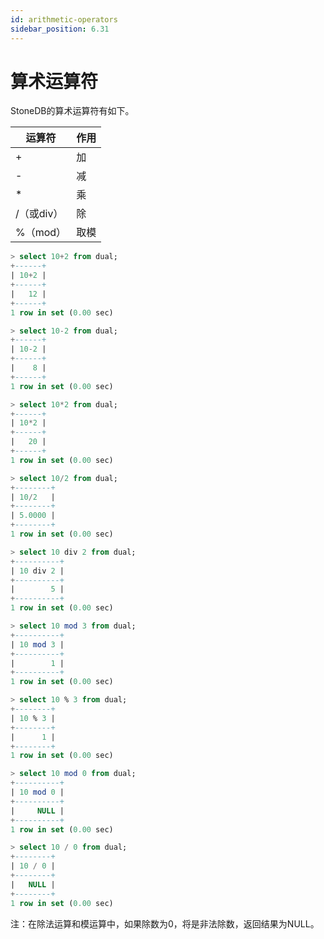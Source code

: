 ```yaml
---
id: arithmetic-operators
sidebar_position: 6.31
---
```


# 算术运算符

StoneDB的算术运算符有如下。

| **运算符** | **作用** |
| --- | --- |
| + | 加 |
| - | 减 |
| * | 乘 |
| /（或div） | 除 |
| %（mod） | 取模 |

```sql
> select 10+2 from dual;
+------+
| 10+2 |
+------+
|   12 |
+------+
1 row in set (0.00 sec)

> select 10-2 from dual;
+------+
| 10-2 |
+------+
|    8 |
+------+
1 row in set (0.00 sec)

> select 10*2 from dual;
+------+
| 10*2 |
+------+
|   20 |
+------+
1 row in set (0.00 sec)

> select 10/2 from dual;
+--------+
| 10/2   |
+--------+
| 5.0000 |
+--------+
1 row in set (0.00 sec)

> select 10 div 2 from dual;
+----------+
| 10 div 2 |
+----------+
|        5 |
+----------+
1 row in set (0.00 sec)

> select 10 mod 3 from dual;
+----------+
| 10 mod 3 |
+----------+
|        1 |
+----------+
1 row in set (0.00 sec)

> select 10 % 3 from dual;
+--------+
| 10 % 3 |
+--------+
|      1 |
+--------+
1 row in set (0.00 sec)

> select 10 mod 0 from dual;
+----------+
| 10 mod 0 |
+----------+
|     NULL |
+----------+
1 row in set (0.00 sec)

> select 10 / 0 from dual;  
+--------+
| 10 / 0 |
+--------+
|   NULL |
+--------+
1 row in set (0.00 sec)
```
注：在除法运算和模运算中，如果除数为0，将是非法除数，返回结果为NULL。
